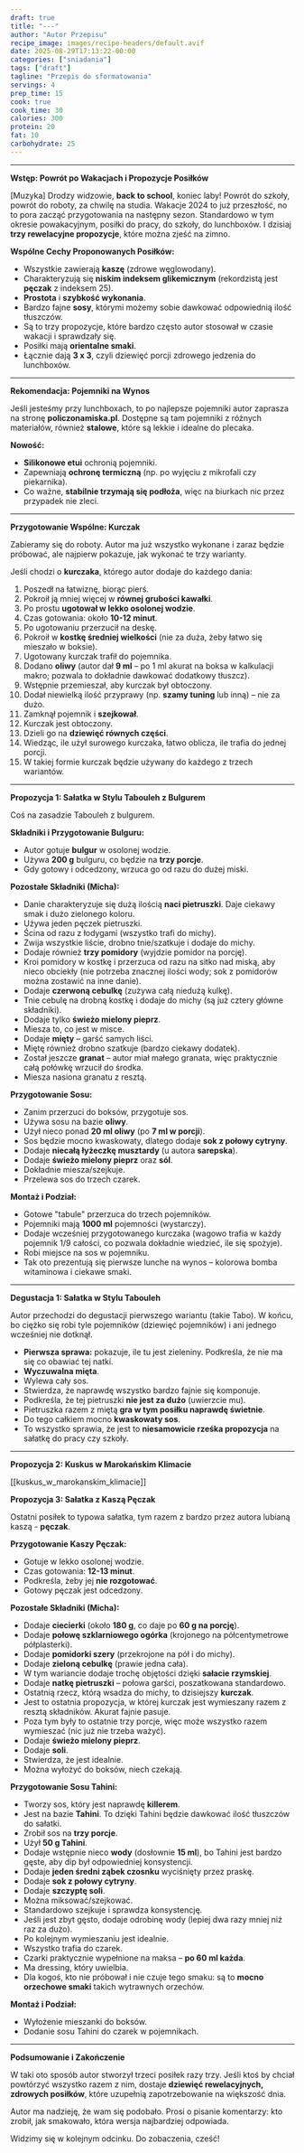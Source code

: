 ```yaml
---
draft: true
title: "---"
author: "Autor Przepisu"
recipe_image: images/recipe-headers/default.avif
date: 2025-08-29T17:13:22-00:00
categories: ["sniadania"]
tags: ["draft"]
tagline: "Przepis do sformatowania"
servings: 4
prep_time: 15
cook: true
cook_time: 30
calories: 300
protein: 20
fat: 10
carbohydrate: 25
---
```

---

**Wstęp: Powrót po Wakacjach i Propozycje Posiłków**

[Muzyka]
Drodzy widzowie, **back to school**, koniec laby! Powrót do szkoły, powrót do roboty, za chwilę na studia. Wakacje 2024 to już przeszłość, no to pora zacząć przygotowania na następny sezon. Standardowo w tym okresie powakacyjnym, posiłki do pracy, do szkoły, do lunchboxów. I dzisiaj **trzy rewelacyjne propozycje**, które można zjeść na zimno.

**Wspólne Cechy Proponowanych Posiłków:**

*   Wszystkie zawierają **kaszę** (zdrowe węglowodany).
*   Charakteryzują się **niskim indeksem glikemicznym** (rekordzistą jest **pęczak** z indeksem 25).
*   **Prostota** i **szybkość wykonania**.
*   Bardzo fajne **sosy**, którymi możemy sobie dawkować odpowiednią ilość tłuszczów.
*   Są to trzy propozycje, które bardzo często autor stosował w czasie wakacji i sprawdzały się.
*   Posiłki mają **orientalne smaki**.
*   Łącznie dają **3 x 3**, czyli dziewięć porcji zdrowego jedzenia do lunchboxów.

---

**Rekomendacja: Pojemniki na Wynos**

Jeśli jesteśmy przy lunchboxach, to po najlepsze pojemniki autor zaprasza na stronę **policzonamiska.pl**. Dostępne są tam pojemniki z różnych materiałów, również **stalowe**, które są lekkie i idealne do plecaka.

**Nowość:**
*   **Silikonowe etui** ochronią pojemniki.
*   Zapewniają **ochronę termiczną** (np. po wyjęciu z mikrofali czy piekarnika).
*   Co ważne, **stabilnie trzymają się podłoża**, więc na biurkach nic przez przypadek nie zleci.

---

**Przygotowanie Wspólne: Kurczak**

Zabieramy się do roboty. Autor ma już wszystko wykonane i zaraz będzie próbować, ale najpierw pokazuje, jak wykonać te trzy warianty.

Jeśli chodzi o **kurczaka**, którego autor dodaje do każdego dania:
1.  Poszedł na łatwiznę, biorąc pierś.
2.  Pokroił ją mniej więcej w **równej grubości kawałki**.
3.  Po prostu **ugotował w lekko osolonej wodzie**.
4.  Czas gotowania: około **10-12 minut**.
5.  Po ugotowaniu przerzucił na deskę.
6.  Pokroił w **kostkę średniej wielkości** (nie za duża, żeby łatwo się mieszało w boksie).
7.  Ugotowany kurczak trafił do pojemnika.
8.  Dodano **oliwy** (autor dał **9 ml** – po 1 ml akurat na boksa w kalkulacji makro; pozwala to dokładnie dawkować dodatkowy tłuszcz).
9.  Wstępnie przemieszał, aby kurczak był obtoczony.
10. Dodał niewielką ilość przyprawy (np. **szamy tuning** lub inną) – nie za dużo.
11. Zamknął pojemnik i **szejkował**.
12. Kurczak jest obtoczony.
13. Dzieli go na **dziewięć równych części**.
14. Wiedząc, ile użył surowego kurczaka, łatwo oblicza, ile trafia do jednej porcji.
15. W takiej formie kurczak będzie używany do każdego z trzech wariantów.

---

**Propozycja 1: Sałatka w Stylu Tabouleh z Bulgurem**

Coś na zasadzie Tabouleh z bulgurem.

**Składniki i Przygotowanie Bulguru:**
*   Autor gotuje **bulgur** w osolonej wodzie.
*   Używa **200 g** bulguru, co będzie na **trzy porcje**.
*   Gdy gotowy i odcedzony, wrzuca go od razu do dużej miski.

**Pozostałe Składniki (Micha):**
*   Danie charakteryzuje się dużą ilością **naci pietruszki**. Daje ciekawy smak i dużo zielonego koloru.
*   Używa jeden pęczek pietruszki.
*   Ścina od razu z łodygami (wszystko trafi do michy).
*   Zwija wszystkie liście, drobno tnie/szatkuje i dodaje do michy.
*   Dodaje również **trzy pomidory** (wyjdzie pomidor na porcję).
*   Kroi pomidory w kostkę i przerzuca od razu na sitko nad miską, aby nieco obciekły (nie potrzeba znacznej ilości wody; sok z pomidorów można zostawić na inne danie).
*   Dodaje **czerwoną cebulkę** (zużywa całą niedużą kulkę).
*   Tnie cebulę na drobną kostkę i dodaje do michy (są już cztery główne składniki).
*   Dodaje tylko **świeżo mielony pieprz**.
*   Miesza to, co jest w misce.
*   Dodaje **mięty** – garść samych liści.
*   Miętę również drobno szatkuje (bardzo ciekawy dodatek).
*   Został jeszcze **granat** – autor miał małego granata, więc praktycznie całą połówkę wrzucił do środka.
*   Miesza nasiona granatu z resztą.

**Przygotowanie Sosu:**
*   Zanim przerzuci do boksów, przygotuje sos.
*   Używa sosu na bazie **oliwy**.
*   Użył nieco ponad **20 ml oliwy** (po **7 ml w porcji**).
*   Sos będzie mocno kwaskowaty, dlatego dodaje **sok z połowy cytryny**.
*   Dodaje **niecałą łyżeczkę musztardy** (u autora **sarepska**).
*   Dodaje **świeżo mielony pieprz** oraz **sól**.
*   Dokładnie miesza/szejkuje.
*   Przelewa sos do trzech czarek.

**Montaż i Podział:**
*   Gotowe "tabule" przerzuca do trzech pojemników.
*   Pojemniki mają **1000 ml** pojemności (wystarczy).
*   Dodaje wcześniej przygotowanego kurczaka (wagowo trafia w każdy pojemnik 1/9 całości, co pozwala dokładnie wiedzieć, ile się spożyje).
*   Robi miejsce na sos w pojemniku.
*   Tak oto prezentują się pierwsze lunche na wynos – kolorowa bomba witaminowa i ciekawe smaki.

---

**Degustacja 1: Sałatka w Stylu Tabouleh**

Autor przechodzi do degustacji pierwszego wariantu (takie Tabo). W końcu, bo ciężko się robi tyle pojemników (dziewięć pojemników) i ani jednego wcześniej nie dotknął.

*   **Pierwsza sprawa:** pokazuje, ile tu jest zieleniny. Podkreśla, że nie ma się co obawiać tej natki.
*   **Wyczuwalna mięta**.
*   Wylewa cały sos.
*   Stwierdza, że naprawdę wszystko bardzo fajnie się komponuje.
*   Podkreśla, że tej pietruszki **nie jest za dużo** (uwierzcie mu).
*   Pietruszka razem z miętą **gra w tym posiłku naprawdę świetnie**.
*   Do tego całkiem mocno **kwaskowaty sos**.
*   To wszystko sprawia, że jest to **niesamowicie rześka propozycja** na sałatkę do pracy czy szkoły.

---

**Propozycja 2: Kuskus w Marokańskim Klimacie**

[[kuskus_w_marokanskim_klimacie]]

**Propozycja 3: Sałatka z Kaszą Pęczak**

Ostatni posiłek to typowa sałatka, tym razem z bardzo przez autora lubianą kaszą - **pęczak**.

**Przygotowanie Kaszy Pęczak:**
*   Gotuje w lekko osolonej wodzie.
*   Czas gotowania: **12-13 minut**.
*   Podkreśla, żeby jej **nie rozgotować**.
*   Gotowy pęczak jest odcedzony.

**Pozostałe Składniki (Micha):**
*   Dodaje **ciecierki** (około **180 g**, co daje po **60 g na porcję**).
*   Dodaje **połowę szklarniowego ogórka** (krojonego na półcentymetrowe półplasterki).
*   Dodaje **pomidorki szery** (przekrojone na pół i do michy).
*   Dodaje **zieloną cebulkę** (prawie jedna cała).
*   W tym wariancie dodaje trochę objętości dzięki **sałacie rzymskiej**.
*   Dodaje **natkę pietruszki** – połowa garści, poszatkowana standardowo.
*   Ostatnią rzecz, którą wsadza do michy, to dzisiejszy **kurczak**.
*   Jest to ostatnia propozycja, w której kurczak jest wymieszany razem z resztą składników. Akurat fajnie pasuje.
*   Poza tym były to ostatnie trzy porcje, więc może wszystko razem wymieszać (nic już nie trzeba ważyć).
*   Dodaje **świeżo mielony pieprz**.
*   Dodaje **soli**.
*   Stwierdza, że jest idealnie.
*   Można wyłożyć do boksów, niech czekają.

**Przygotowanie Sosu Tahini:**
*   Tworzy sos, który jest naprawdę **killerem**.
*   Jest na bazie **Tahini**. To dzięki Tahini będzie dawkować ilość tłuszczów do sałatki.
*   Zrobił sos na **trzy porcje**.
*   Użył **50 g Tahini**.
*   Dodaje wstępnie nieco **wody** (dosłownie **15 ml**), bo Tahini jest bardzo gęste, aby dip był odpowiedniej konsystencji.
*   Dodaje **jeden średni ząbek czosnku** wyciśnięty przez praskę.
*   Dodaje **sok z połowy cytryny**.
*   Dodaje **szczyptę soli**.
*   Można miksować/szejkować.
*   Standardowo szejkuje i sprawdza konsystencję.
*   Jeśli jest zbyt gęsto, dodaje odrobinę wody (lepiej dwa razy mniej niż raz za dużo).
*   Po kolejnym wymieszaniu jest idealnie.
*   Wszystko trafia do czarek.
*   Czarki praktycznie wypełnione na maksa – **po 60 ml każda**.
*   Ma dressing, który uwielbia.
*   Dla kogoś, kto nie próbował i nie czuje tego smaku: są to **mocno orzechowe smaki** takich wytrawnych orzechów.

**Montaż i Podział:**
*   Wyłożenie mieszanki do boksów.
*   Dodanie sosu Tahini do czarek w pojemnikach.

---

**Podsumowanie i Zakończenie**

W taki oto sposób autor stworzył trzeci posiłek razy trzy. Jeśli ktoś by chciał powtórzyć wszystko razem z nim, dostaje **dziewięć rewelacyjnych, zdrowych posiłków**, które uzupełnią zapotrzebowanie na większość dnia.

Autor ma nadzieję, że wam się podobało. Prosi o pisanie komentarzy: kto zrobił, jak smakowało, która wersja najbardziej odpowiada.

Widzimy się w kolejnym odcinku. Do zobaczenia, cześć!